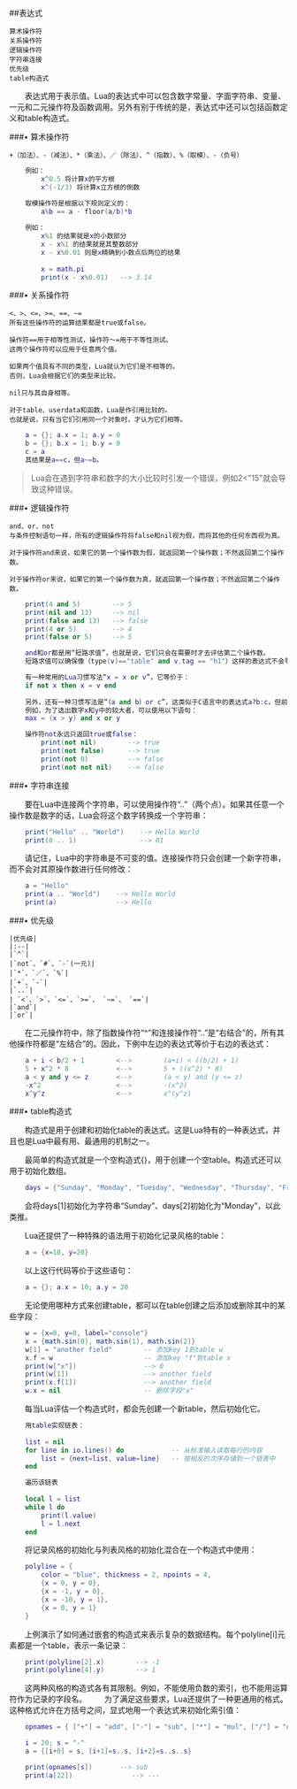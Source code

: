 ##表达式

    算术操作符
    关系操作符
    逻辑操作符
    字符串连接
    优先级
    table构造式

&emsp;&emsp;表达式用于表示值。Lua的表达式中可以包含数字常量、字面字符串、变量、一元和二元操作符及函数调用。另外有别于传统的是，表达式中还可以包括函数定义和table构造式。

###• 算术操作符

    +（加法）、-（减法）、*（乘法）、／（除法）、^（指数）、%（取模）、-（负号）
    
```lua
    例如：
        x^0.5 将计算x的平方根
        x^(-1/3) 将计算x立方根的倒数
```

```lua
    取模操作符是根据以下规则定义的：
        a%b == a - floor(a/b)*b
        
    例如：
        x%1 的结果就是x的小数部分
        x - x%1 的结果就是其整数部分
        x - x%0.01 则是x精确到小数点后两位的结果
        
        x = math.pi
        print(x - x%0.01)   --> 3.14
```

###• 关系操作符

    <、>、<=、>=、==、~=
    所有这些操作符的运算结果都是true或false。

    操作符==用于相等性测试，操作符～=用于不等性测试。
    这两个操作符可以应用于任意两个值。
    
    如果两个值具有不同的类型，Lua就认为它们是不相等的。
    否则，Lua会根据它们的类型来比较。
    
    nil只与其自身相等。
    
    对于table、userdata和函数，Lua是作引用比较的。
    也就是说，只有当它们引用同一个对象时，才认为它们相等。
    
```lua
    a = {}; a.x = 1; a.y = 0
    b = {}; b.x = 1; b.y = 0
    c = a
    其结果是a==c，但a~=b。
```

>Lua会在遇到字符串和数字的大小比较时引发一个错误，例如2<"15"就会导致这种错误。

###• 逻辑操作符

    and、or、not
    与条件控制语句一样，所有的逻辑操作符将false和nil视为假，而将其他的任何东西视为真。
    
    对于操作符and来说，如果它的第一个操作数为假，就返回第一个操作数；不然返回第二个操作数。
    
    对于操作符or来说，如果它的第一个操作数为真，就返回第一个操作数；不然返回第二个操作数。

```lua
    print(4 and 5)        --> 5
    print(nil and 13)     --> nil
    print(false and 13)   --> false
    print(4 or 5)         --> 4
    print(false or 5)     --> 5
```

```lua
    and和or都是用“短路求值”，也就是说，它们只会在需要时才去评估第二个操作数。
    短路求值可以确保像（type(v)=="table" and v.tag == "h1"）这样的表达式不会导致运行时错误。

    有一种常用的Lua习惯写法“x = x or v”，它等价于：
    if not x then x = v end
    
    另外，还有一种习惯写法是“（a and b）or c”，这类似于C语言中的表达式a?b:c，但前提是b不为假。
    例如，为了选出数字x和y中的较大者，可以使用以下语句：
    max = (x > y) and x or y
```

```lua
    操作符not永远只返回true或false：
        print(not nil)        --> true
        print(not false)      --> true
        print(not 0)          --> false
        print(not not nil)    --> false
```


###• 字符串连接

&emsp;&emsp;要在Lua中连接两个字符串，可以使用操作符“..”（两个点）。如果其任意一个操作数是数字的话，Lua会将这个数字转换成一个字符串：

```lua
    print("Hello" .. "World")    --> Hello World
    print(0 .. 1)                --> 01
```

&emsp;&emsp;请记住，Lua中的字符串是不可变的值。连接操作符只会创建一个新字符串，而不会对其原操作数进行任何修改：

```lua
    a = "Hello"
    print(a .. "World")    --> Hello World
    print(a)               --> Hello
```


###• 优先级

    |优先级|
    |:--|
    |`^`|
    |`not`、`#`、`-`(一元)|
    |`*`、`／`、`%`|
    |`+`、`-`|
    |`..`|
    | `<`、`>`、`<=`、`>=`、 `~=`、 `==`|
    |`and`|
    |`or`|

&emsp;&emsp;在二元操作符中，除了指数操作符“^”和连接操作符“..”是“右结合”的，所有其他操作符都是“左结合”的。因此，下例中左边的表达式等价于右边的表达式：

```lua
    a + i < b/2 + 1        <-->        (a+i) < ((b/2) + 1)
    5 + x^2 * 8            <-->        5 + ((x^2) * 8)
    a < y and y <= z       <-->        (a < y) and (y <= z)
    -x^2                   <-->        -(x^2)
    x^y^z                  <-->        x^(y^z)
```


###• table构造式

&emsp;&emsp;构造式是用于创建和初始化table的表达式。这是Lua特有的一种表达式，并且也是Lua中最有用、最通用的机制之一。

&emsp;&emsp;最简单的构造式就是一个空构造式{}，用于创建一个空table。构造式还可以用于初始化数组。

```lua
    days = {"Sunday", "Monday", "Tuesday", "Wednesday", "Thursday", "Friday", "Saturday"}
```

&emsp;&emsp;会将days[1]初始化为字符串“Sunday”、days[2]初始化为“Monday”，以此类推。

&emsp;&emsp;Lua还提供了一种特殊的语法用于初始化记录风格的table：

```lua
    a = {x=10, y=20}
```

&emsp;&emsp;以上这行代码等价于这些语句：

```lua
    a = {}; a.x = 10; a.y = 20
```

&emsp;&emsp;无论使用哪种方式来创建table，都可以在table创建之后添加或删除其中的某些字段：

```lua
    w = {x=0, y=0, label="console"}
    x = {math.sin(0), math.sin(1), math.sin(2)}
    w[1] = "another field"        -- 添加key 1到table w
    x.f = w                       -- 添加key "f"到table x
    print(w["x"])                 --> 0
    print(w[1])                   --> another field
    print(x.f[1])                 --> another field
    w.x = nil                     -- 删除字段"x"
```

&emsp;&emsp;每当Lua评估一个构造式时，都会先创建一个新table，然后初始化它。

```lua
    用table实现链表：
    
    list = nil
    for line in io.lines() do            -- 从标准输入读取每行的内容
        list = {next=list, value=line}   -- 按相反的次序存储到一个链表中
    end
```

```lua
    遍历该链表
    
    local l = list
    while l do
        print(l.value)
        l = l.next
    end
```

&emsp;&emsp;将记录风格的初始化与列表风格的初始化混合在一个构造式中使用：

```lua
    polyline = {
        color = "blue", thickness = 2, npoints = 4,
        {x = 0, y = 0},
        {x = -1, y = 0},
        {x = -10, y = 1},
        {x = 0, y = 1}
    }
```

&emsp;&emsp;上例演示了如何通过嵌套的构造式来表示复杂的数据结构。每个polyline[i]元素都是一个table，表示一条记录：


```lua
    print(polyline[2].x)		--> -1
    print(polyline[4].y)		--> 1
```

&emsp;&emsp;这两种风格的构造式各有其限制。例如，不能使用负数的索引，也不能用运算符作为记录的字段名。
&emsp;&emsp;为了满足这些要求，Lua还提供了一种更通用的格式。这种格式允许在方括号之间，显式地用一个表达式来初始化索引值：

```lua
    opnames = { ["+"] = "add", ["-"] = "sub", ["*"] = "mul", ["/"] = "div" }

    i = 20; s = "-"
    a = {[i+0] = s, [i+1]=s..s, [i+2]=s..s..s}

    print(opnames[s])		--> sub
    print(a[22])               --> ---		
```
